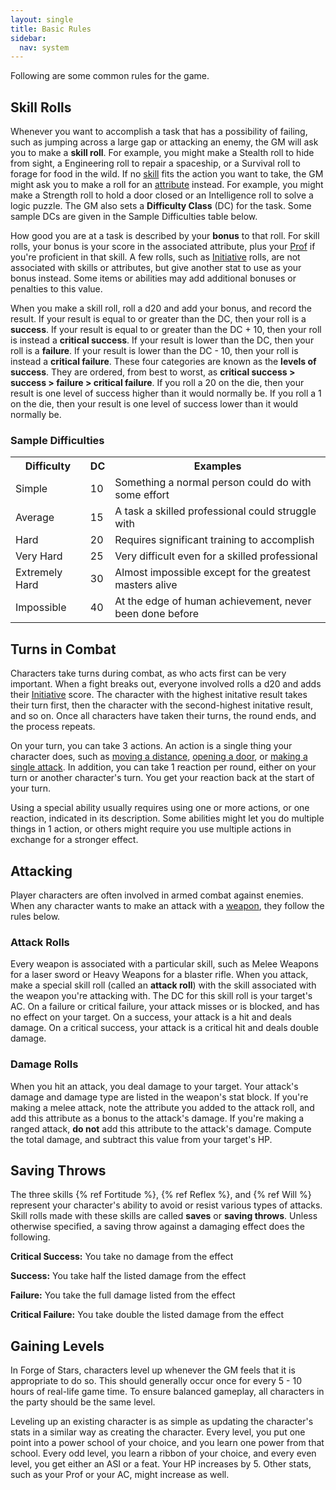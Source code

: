 ```yaml
---
layout: single
title: Basic Rules
sidebar:
  nav: system
---
```


Following are some common rules for the game.

## Skill Rolls

Whenever you want to accomplish a task that has a possibility of failing, such as jumping across a large gap or attacking an enemy, the GM will ask you to make a **skill roll**. For example, you might make a Stealth roll to hide from sight, a Engineering roll to repair a spaceship, or a Survival roll to forage for food in the wild. If no [skill](skills.html) fits the action you want to take, the GM might ask you to make a roll for an [attribute](attributes.html) instead. For example, you might make a Strength roll to hold a door closed or an Intelligence roll to solve a logic puzzle. The GM also sets a **Difficulty Class** (DC) for the task. Some sample DCs are given in the Sample Difficulties table below.

How good you are at a task is described by your **bonus** to that roll. For skill rolls, your bonus is your score in the associated attribute, plus your [Prof](character-creation.html#step-7-compute-miscellaneous-stats) if you're proficient in that skill. A few rolls, such as [Initiative](character-creation.html#step-7-compute-miscellaneous-stats) rolls, are not associated with skills or attributes, but give another stat to use as your bonus instead. Some items or abilities may add additional bonuses or penalties to this value.

When you make a skill roll, roll a d20 and add your bonus, and record the result. If your result is equal to or greater than the DC, then your roll is a **success**. If your result is equal to or greater than the DC + 10, then your roll is instead a **critical success**. If your result is lower than the DC, then your roll is a **failure**. If your result is lower than the DC - 10, then your roll is instead a **critical failure**. These four categories are known as the **levels of success**. They are ordered, from best to worst, as **critical success > success > failure > critical failure**. If you roll a 20 on the die, then your result is one level of success higher than it would normally be. If you roll a 1 on the die, then your result is one level of success lower than it would normally be.

### Sample Difficulties
<table>
  <tr>
    <th>Difficulty</th>
    <th>DC</th>
    <th>Examples</th>
  </tr>
  <tr>
    <td>Simple</td>
    <td>10</td>
    <td>Something a normal person could do with some effort</td>
  </tr>
  <tr>
    <td>Average</td>
    <td>15</td>
    <td>A task a skilled professional could struggle with</td>
  </tr>
  <tr>
    <td>Hard</td>
    <td>20</td>
    <td>Requires significant training to accomplish</td>
  </tr>
  <tr>
    <td>Very Hard</td>
    <td>25</td>
    <td>Very difficult even for a skilled professional</td>
  </tr>
  <tr>
    <td>Extremely Hard</td>
    <td>30</td>
    <td>Almost impossible except for the greatest masters alive</td>
  </tr>
  <tr>
    <td>Impossible</td>
    <td>40</td>
    <td>At the edge of human achievement, never been done before</td>
  </tr>
</table>

## Turns in Combat

Characters take turns during combat, as who acts first can be very important. When a fight breaks out, everyone involved rolls a d20 and adds their [Initiative](character-creation.html#step-7-compute-miscellaneous-stats) score. The character with the highest initative result takes their turn first, then the character with the second-highest initative result, and so on. Once all characters have taken their turns, the round ends, and the process repeats.

On your turn, you can take 3 actions. An action is a single thing your character does, such as [moving a distance](basic-powers.html#stride), [opening a door](basic-powers.html#interact), or [making a single attack](basic-powers.html#strike). In addition, you can take 1 reaction per round, either on your turn or another character's turn. You get your reaction back at the start of your turn. 

Using a special ability usually requires using one or more actions, or one reaction, indicated in its description. Some abilities might let you do multiple things in 1 action, or others might require you use multiple actions in exchange for a stronger effect. 

## Attacking

Player characters are often involved in armed combat against enemies. When any character wants to make an attack with a [weapon](weapons.html), they follow the rules below.

### Attack Rolls
Every weapon is associated with a particular skill, such as Melee Weapons for a laser sword or Heavy Weapons for a blaster rifle. When you attack, make a special skill roll (called an **attack roll**) with the skill associated with the weapon you're attacking with. The DC for this skill roll is your target's AC. On a failure or critical failure, your attack misses or is blocked, and has no effect on your target. On a success, your attack is a hit and deals damage. On a critical success, your attack is a critical hit and deals double damage.

### Damage Rolls
When you hit an attack, you deal damage to your target. Your attack's damage and damage type are listed in the weapon's stat block. If you're making a melee attack, note the attribute you added to the attack roll, and add this attribute as a bonus to the attack's damage. If you're making a ranged attack, **do not** add this attribute to the attack's damage. Compute the total damage, and subtract this value from your target's HP.

## Saving Throws

The three skills {% ref Fortitude %}, {% ref Reflex %}, and {% ref Will %} represent your character's ability to avoid or resist various types of attacks. Skill rolls made with these skills are called **saves** or **saving throws**. Unless otherwise specified, a saving throw against a damaging effect does the following.

**Critical Success:** You take no damage from the effect

**Success:** You take half the listed damage from the effect

**Failure:** You take the full damage listed from the effect

**Critical Failure:** You take double the listed damage from the effect

## Gaining Levels

In Forge of Stars, characters level up whenever the GM feels that it is appropriate to do so. This should generally occur once for every 5 - 10 hours of real-life game time. To ensure balanced gameplay, all characters in the party should be the same level.

Leveling up an existing character is as simple as updating the character's stats in a similar way as creating the character. Every level, you put one point into a power school of your choice, and you learn one power from that school. Every odd level, you learn a ribbon of your choice, and every even level, you get either an ASI or a feat. Your HP increases by 5. Other stats, such as your Prof or your AC, might increase as well.
